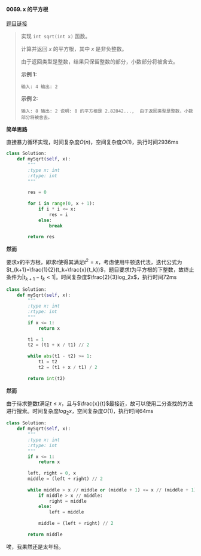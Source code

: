 #### 0069. x 的平方根
[题目链接](https://leetcode-cn.com/problems/sqrtx/)
> 实现 `int sqrt(int x)` 函数。
>
> 计算并返回 *x* 的平方根，其中 *x* 是非负整数。
>
> 由于返回类型是整数，结果只保留整数的部分，小数部分将被舍去。
>
> **示例 1:**
>
> `
> 输入: 4
> 输出: 2
> `
>
> **示例 2:**
>
> `
> 输入: 8
> 输出: 2
> 说明: 8 的平方根是 2.82842..., 
>      由于返回类型是整数，小数部分将被舍去。
> `

**简单思路**

直接暴力循环实现，时间复杂度$O(n)$，空间复杂度$O(1)$，执行时间2936ms

```python
class Solution:
    def mySqrt(self, x):
        """
        :type x: int
        :rtype: int
        """
        
        res = 0
        
        for i in range(0, x + 1):
            if i * i <= x:
                res = i
            else:
                break
        
        return res
```

**然而**

要求$x$的平方根，即求$t$使得其满足$t^2=x$，考虑使用牛顿迭代法，迭代公式为$t_{k+1}=\frac{1}{2}(t_k+\frac{x}{t_k})$，题目要求$t$为平方根的下整数，故终止条件为$|t_{k+1}-t_{k}<1|$。时间复杂度$\frac{2}{3}log_2x$，执行时间72ms

```python
class Solution:
    def mySqrt(self, x):
        """
        :type x: int
        :rtype: int
        """
        if x <= 1:
            return x
        
        t1 = 1
        t2 = (t1 + x / t1) // 2
        
        while abs(t1 - t2) >= 1:
            t1 = t2
            t2 = (t1 + x / t1) / 2
        
        return int(t2)
```

**然而**

由于待求整数$t$满足$t\leq x$，且与$\frac{x}{t}$最接近，故可以使用二分查找的方法进行搜索。时间复杂度$log_2x$，空间复杂度$O(1)$，执行时间64ms

```python
class Solution:
    def mySqrt(self, x):
        """
        :type x: int
        :rtype: int
        """
        if x <= 1:
            return x
        
        left, right = 0, x
        middle = (left + right) // 2
        
        while middle > x // middle or (middle + 1) <= x // (middle + 1):
            if middle > x // middle:
                right = middle
            else:
                left = middle
            
            middle = (left + right) // 2
        
        return middle
```

唉，我果然还是太年轻。
